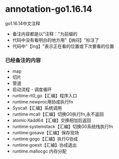 # annotation-go1.16.14 
go1.16.14中文注释


- 备注内容都是以"注释："为前缀的
- 代码中没有看明白的地方用"【纳闷】"标注了
- 代码中"【ing】"表示正在看的位置或下次要看的位置

### 已经备注的内容
- map
- 切片
- 管道
- 启动流程 - 调度循环
- runtime·rt0_go【汇编】程序入口
- runtime.newproc用协成执行fn
- Syscall【汇编】系统调用
- runtime·mcall【汇编】切换G0执行fn,永不返回
- atomic·Xadd64【汇编】交换相加后返回
- runtime·systemstack【汇编】切换G0系统栈执行fn
- runtime·gosave【汇编】保存现场
- runtime·gogo【汇编】执行G协成
- runtime·goexit【汇编】协成退出
- runtime.mallocgc 内存分配

